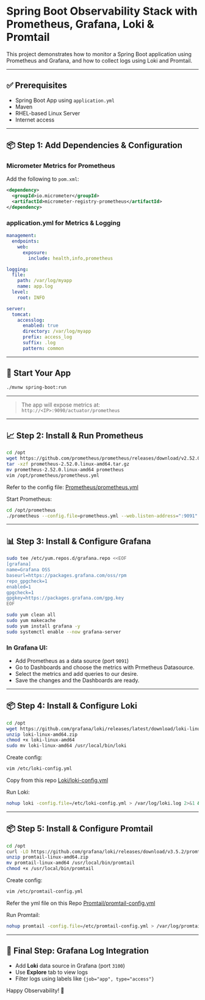# Spring Boot Observability Stack with Prometheus, Grafana, Loki & Promtail

This project demonstrates how to monitor a Spring Boot application using Prometheus and Grafana, and how to collect logs using Loki and Promtail.

---

## ✅ Prerequisites

- Spring Boot App using `application.yml`
- Maven
- RHEL-based Linux Server
- Internet access

---

## 📦 Step 1: Add Dependencies & Configuration

### Micrometer Metrics for Prometheus

Add the following to `pom.xml`:
```xml
<dependency>
  <groupId>io.micrometer</groupId>
  <artifactId>micrometer-registry-prometheus</artifactId>
</dependency>
```

### application.yml for Metrics & Logging
```yaml
management:
  endpoints:
    web:
      exposure:
        include: health,info,prometheus

logging:
  file:
    path: /var/log/myapp
    name: app.log
  level:
    root: INFO

server:
  tomcat:
    accesslog:
      enabled: true
      directory: /var/log/myapp
      prefix: access_log
      suffix: .log
      pattern: common
```

---

## 🚀 Start Your App

```bash
./mvnw spring-boot:run
```

---

> The app will expose metrics at: `http://<IP>:9090/actuator/prometheus`

---

## 📈 Step 2: Install & Run Prometheus

```bash
cd /opt
wget https://github.com/prometheus/prometheus/releases/download/v2.52.0/prometheus-2.52.0.linux-amd64.tar.gz
tar -xzf prometheus-2.52.0.linux-amd64.tar.gz
mv prometheus-2.52.0.linux-amd64 prometheus
vim /opt/prometheus/prometheus.yml  
```
Refer to the config file: [Prometheus/prometheus.yml](./Prometheus/prometheus.yml)

Start Prometheus:
```bash
cd /opt/prometheus
./prometheus --config.file=prometheus.yml --web.listen-address=":9091"
```

---

## 📊 Step 3: Install & Configure Grafana

```bash
sudo tee /etc/yum.repos.d/grafana.repo <<EOF
[grafana]
name=Grafana OSS
baseurl=https://packages.grafana.com/oss/rpm
repo_gpgcheck=1
enabled=1
gpgcheck=1
gpgkey=https://packages.grafana.com/gpg.key
EOF

sudo yum clean all
sudo yum makecache
sudo yum install grafana -y
sudo systemctl enable --now grafana-server
```

### In Grafana UI:
- Add Prometheus as a data source (port `9091`)
- Go to Dashboards and choose the metrics with Prmetheus Datasource.
- Select the metrics and add queries to our desire.
- Save the changes and the Dashboards are ready. 

---

## 📦 Step 4: Install & Configure Loki

```bash
cd /opt
wget https://github.com/grafana/loki/releases/latest/download/loki-linux-amd64.zip
unzip loki-linux-amd64.zip
chmod +x loki-linux-amd64
sudo mv loki-linux-amd64 /usr/local/bin/loki
```

Create config:
```bash
vim /etc/loki-config.yml   
```

Copy from this repo [Loki/loki-config.yml](./Loki/loki-config.yml)

Run Loki:
```bash
nohup loki -config.file=/etc/loki-config.yml > /var/log/loki.log 2>&1 &
```

---

## 📦 Step 5: Install & Configure Promtail

```bash
cd /opt
curl -LO https://github.com/grafana/loki/releases/download/v3.5.2/promtail-linux-amd64.zip
unzip promtail-linux-amd64.zip
mv promtail-linux-amd64 /usr/local/bin/promtail
chmod +x /usr/local/bin/promtail
```

Create config:
```bash
vim /etc/promtail-config.yml   
```
Refer the yml file on this Repo [Promtail/promtail-config.yml](./Promtail/promtail-config.yml)

Run Promtail:
```bash
nohup promtail -config.file=/etc/promtail-config.yml > /var/log/promtail.log 2>&1 &
```

---

## 📌 Final Step: Grafana Log Integration

- Add **Loki** data source in Grafana (port `3100`)
- Use **Explore** tab to view logs
- Filter logs using labels like `{job="app", type="access"}`


Happy Observability! 🌟
